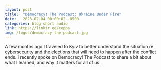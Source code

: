 ```yaml
---
layout: post
title:  "Democracy! The Podcast: Ukraine Under Fire"
date:   2023-02-04 00:00:02 -0500
categories: blog short audio
link: https://linktr.ee/cepps
img: /logos/democracy-the-podcast.jpg
---
```

A few months ago I traveled to Kyiv to better understand the situation re: cybersecurity and the elections that will need to happen after the conflict ends. I recently spoke on Democracy! The Podcast to share a bit about what I learned, and why it matters for all of us. 